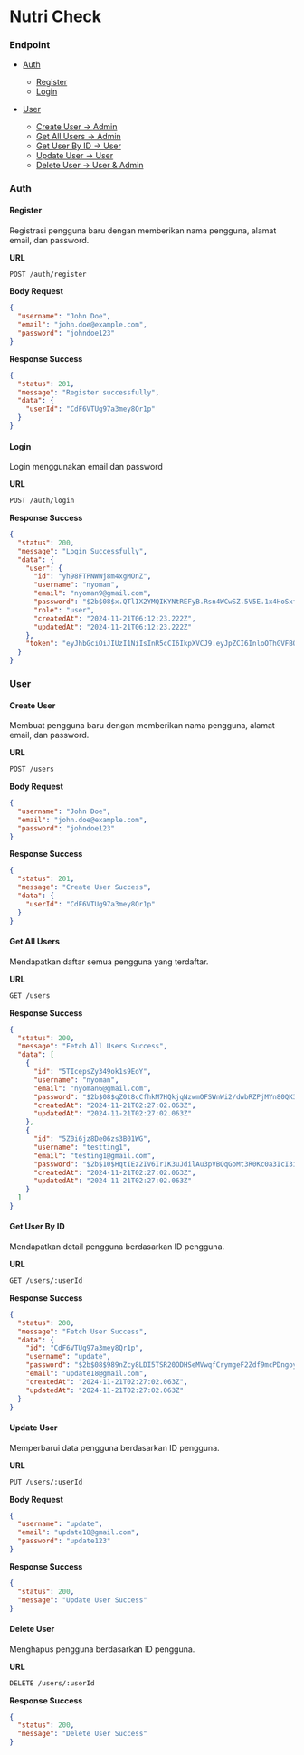 # Nutri Check

<!--
Sebuah API sederhana untuk mengelola daftar tugas (todo) dengan fitur CRUD (Create, Read, Update, Delete).

## Deskripsi

Fancy Todo API adalah sebuah aplikasi API yang dibangun menggunakan Node.js, Express.js, dan Prisma sebagai ORM untuk database MySQL. API ini menyediakan endpoint untuk mengelola daftar tugas (todo) dan pengguna yang terdaftar. Setiap pengguna dapat membuat, membaca, memperbarui, dan menghapus daftar tugas mereka sendiri.

## Teknologi Yang Digunakan

- Node.js
- Express.js
- Prisma
- MySQL

## Database Schema

![Database Schema](schema.png)

Gambar di atas menunjukkan skema database yang digunakan dalam proyek ini.

## Instalasi

1.  Kloning repositori ini ke dalam direktori lokal Anda.

```bash
git clone https://github.com/manzadhit/Fancy-Todo-API-Prisma.git
```

2.  Jalankan perintah `npm install` untuk menginstal semua dependensi yang dibutuhkan.
3.  Salin file `.env.example` dan ubah namanya menjadi `.env`.
4.  Edit file `.env` dan isi dengan nilai yang sesuai untuk setiap variabel lingkungan yang diperlukan. Pastikan untuk mengisi nilai `DATABASE_URL` dengan URL koneksi database MySQL yang benar.
5.  Jalankan perintah `npx prisma db push` untuk menerapkan skema database ke MySQL.
6.  Jalankan perintah `npm run dev` untuk menjalankan server API.

## Penggunaan -->

### Endpoint

- [Auth](#auth)

  - [Register](#register)
  - [Login](#login)

- [User](#user)

  - [Create User -> Admin](#create-user)
  - [Get All Users -> Admin](#get-all-users)
  - [Get User By ID -> User](#get-user-by-id)
  - [Update User -> User](#update-user)
  - [Delete User -> User & Admin](#delete-user)

### Auth

#### Register

Registrasi pengguna baru dengan memberikan nama pengguna, alamat email, dan password.

**URL**

```bash
POST /auth/register
```

**Body Request**

```json
{
  "username": "John Doe",
  "email": "john.doe@example.com",
  "password": "johndoe123"
}
```

**Response Success**

```json
{
  "status": 201,
  "message": "Register successfully",
  "data": {
    "userId": "CdF6VTUg97a3mey8Qr1p"
  }
}
```

#### Login

Login menggunakan email dan password

**URL**

```bash
POST /auth/login
```

**Response Success**

```json
{
  "status": 200,
  "message": "Login Successfully",
  "data": {
    "user": {
      "id": "yh98FTPNWWj8m4xgMOnZ",
      "username": "nyoman",
      "email": "nyoman9@gmail.com",
      "password": "$2b$08$x.QTlIX2YMQIKYNtREFyB.Rsn4WCwSZ.5V5E.1x4HoSxf0fR5Hu46",
      "role": "user",
      "createdAt": "2024-11-21T06:12:23.222Z",
      "updatedAt": "2024-11-21T06:12:23.222Z"
    },
    "token": "eyJhbGciOiJIUzI1NiIsInR5cCI6IkpXVCJ9.eyJpZCI6InloOThGVFBOV1dqOG00eGdNT25aIiwicm9sZSI6InVzZXIiLCJpYXQiOjE3MzIxOTc4MjB9.MGiRK5hzyZ8J97zfo7i-gMYYbVuIw7nzv6t0egAzFt0"
  }
}
```

### User

#### Create User

Membuat pengguna baru dengan memberikan nama pengguna, alamat email, dan password.

**URL**

```bash
POST /users
```

**Body Request**

```json
{
  "username": "John Doe",
  "email": "john.doe@example.com",
  "password": "johndoe123"
}
```

**Response Success**

```json
{
  "status": 201,
  "message": "Create User Success",
  "data": {
    "userId": "CdF6VTUg97a3mey8Qr1p"
  }
}
```

#### Get All Users

Mendapatkan daftar semua pengguna yang terdaftar.

**URL**

```bash
GET /users
```

**Response Success**

```json
{
  "status": 200,
  "message": "Fetch All Users Success",
  "data": [
    {
      "id": "5TIcepsZy349ok1s9EoY",
      "username": "nyoman",
      "email": "nyoman6@gmail.com",
      "password": "$2b$08$qZ0t8cCfhkM7HQkjqNzwmOFSWnWi2/dwbRZPjMYn80QK31JV.uVYG",
      "createdAt": "2024-11-21T02:27:02.063Z",
      "updatedAt": "2024-11-21T02:27:02.063Z"
    },
    {
      "id": "5Z0i6jz8De06zs3B01WG",
      "username": "testting1",
      "email": "testing1@gmail.com",
      "password": "$2b$10$HqtIEz2IV6Ir1K3uJdilAu3pVBQqGoMt3R0Kc0a3IcI3impgbsc.K",
      "createdAt": "2024-11-21T02:27:02.063Z",
      "updatedAt": "2024-11-21T02:27:02.063Z"
    }
  ]
}
```

#### Get User By ID

Mendapatkan detail pengguna berdasarkan ID pengguna.

**URL**

```bash
GET /users/:userId
```

**Response Success**

```json
{
  "status": 200,
  "message": "Fetch User Success",
  "data": {
    "id": "CdF6VTUg97a3mey8Qr1p",
    "username": "update",
    "password": "$2b$08$989nZcy8LDI5TSR20ODHSeMVwqfCrymgeF2Zdf9mcPDngoySaC5ZS",
    "email": "update18@gmail.com",
    "createdAt": "2024-11-21T02:27:02.063Z",
    "updatedAt": "2024-11-21T02:27:02.063Z"
  }
}
```

#### Update User

Memperbarui data pengguna berdasarkan ID pengguna.

**URL**

```bash
PUT /users/:userId
```

**Body Request**

```json
{
  "username": "update",
  "email": "update18@gmail.com",
  "password": "update123"
}
```

**Response Success**

```json
{
  "status": 200,
  "message": "Update User Success"
}
```

#### Delete User

Menghapus pengguna berdasarkan ID pengguna.

**URL**

```bash
DELETE /users/:userId
```

**Response Success**

```json
{
  "status": 200,
  "message": "Delete User Success"
}
```
